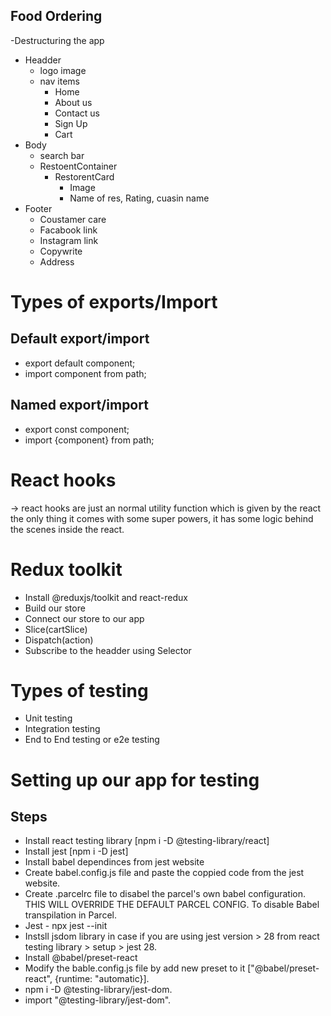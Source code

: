 ## Food Ordering

-Destructuring the app

- Headder
  - logo image
  - nav items
    - Home
    - About us
    - Contact us
    - Sign Up
    - Cart
- Body
  - search bar
  - RestoentContainer
    - RestorentCard
      - Image
      - Name of res, Rating, cuasin name
- Footer
  - Coustamer care
  - Facabook link
  - Instagram link
  - Copywrite
  - Address

# Types of exports/Import

## Default export/import

- export default component;
- import component from path;

## Named export/import

- export const component;
- import {component} from path;

# React hooks

-> react hooks are just an normal utility function which is given by the react the only thing it comes with some super powers, it has some logic behind the scenes inside the react.

# Redux toolkit

- Install @reduxjs/toolkit and react-redux
- Build our store
- Connect our store to our app
- Slice(cartSlice)
- Dispatch(action)
- Subscribe to the headder using Selector

# Types of testing

- Unit testing
- Integration testing
- End to End testing or e2e testing

# Setting up our app for testing

## Steps

- Install react testing library [npm i -D @testing-library/react]
- Install jest [npm i -D jest]
- Install babel dependinces from jest website
- Create babel.config.js file and paste the coppied code from the jest website.
- Create .parcelrc file to disabel the parcel's own babel configuration. THIS WILL OVERRIDE THE DEFAULT PARCEL CONFIG. To disable Babel transpilation in Parcel.
- Jest - npx jest --init
- Instsll jsdom library in case if you are using jest version > 28 from react testing library > setup > jest 28.
- Install @babel/preset-react
- Modify the bable.config.js file by add new preset to it ["@babel/preset-react", {runtime: "automatic}].
- npm i -D @testing-library/jest-dom.
- import "@testing-library/jest-dom".
